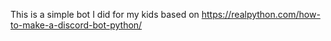 This is a simple bot I did for my kids based on https://realpython.com/how-to-make-a-discord-bot-python/